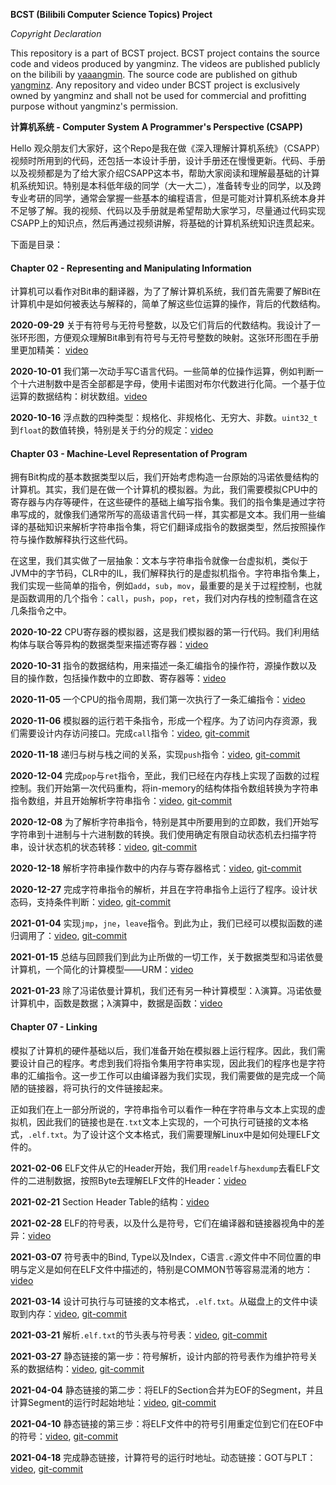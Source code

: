 **BCST (Bilibili Computer Science Topics) Project**

*Copyright Declaration*

This repository is a part of BCST project. BCST project contains the source code and videos produced by yangminz. The videos are published publicly on the bilibili by [yaaangmin](https://space.bilibili.com/4564101). The source code are published on github [yangminz](https://github.com/yangminz). Any repository and video under BCST project is exclusively owned by yangminz and shall not be used for commercial and profitting purpose without yangminz's permission.

**计算机系统 - Computer System A Programmer's Perspective (CSAPP)**

Hello 观众朋友们大家好，这个Repo是我在做《深入理解计算机系统》（CSAPP）视频时所用到的代码，还包括一本设计手册，设计手册还在慢慢更新。代码、手册以及视频都是为了给大家介绍CSAPP这本书，帮助大家阅读和理解最基础的计算机系统知识。特别是本科低年级的同学（大一大二），准备转专业的同学，以及跨专业考研的同学，通常会掌握一些基本的编程语言，但是可能对计算机系统本身并不足够了解。我的视频、代码以及手册就是希望帮助大家学习，尽量通过代码实现CSAPP上的知识点，然后再通过视频讲解，将基础的计算机系统知识连贯起来。

下面是目录：

#### Chapter 02 - Representing and Manipulating Information

计算机可以看作对Bit串的翻译器，为了了解计算机系统，我们首先需要了解Bit在计算机中是如何被表达与解释的，简单了解这些位运算的操作，背后的代数结构。

**2020-09-29** 关于有符号与无符号整数，以及它们背后的代数结构。我设计了一张环形图，方便观众理解Bit串到有符号与无符号整数的映射。这张环形图在手册里更加精美： [video](https://www.bilibili.com/video/BV1mp4y1a7X4/)

**2020-10-01** 我们第一次动手写C语言代码。一些简单的位操作运算，例如判断一个十六进制数中是否全部都是字母，使用卡诺图对布尔代数进行化简。一个基于位运算的数据结构：树状数组。[video](https://www.bilibili.com/video/BV1Hi4y1E7Bn/)

**2020-10-16** 浮点数的四种类型：规格化、非规格化、无穷大、非数。`uint32_t`到`float`的数值转换，特别是关于约分的规定：[video](https://www.bilibili.com/video/BV1vy4y1C75t/)

#### Chapter 03 - Machine-Level Representation of Program

拥有Bit构成的基本数据类型以后，我们开始考虑构造一台原始的冯诺依曼结构的计算机。其实，我们是在做一个计算机的模拟器。为此，我们需要模拟CPU中的寄存器与内存等硬件，在这些硬件的基础上编写指令集。我们的指令集是通过字符串写成的，就像我们通常所写的高级语言代码一样，其实都是文本。我们用一些编译的基础知识来解析字符串指令集，将它们翻译成指令的数据类型，然后按照操作符与操作数解释执行这些代码。

在这里，我们其实做了一层抽象：文本与字符串指令就像一台虚拟机，类似于JVM中的字节码，CLR中的IL，我们解释执行的是虚拟机指令。字符串指令集上，我们实现一些简单的指令，例如`add`，`sub`，`mov`，最重要的是关于过程控制，也就是函数调用的几个指令：`call`，`push`，`pop`，`ret`，我们对内存栈的控制蕴含在这几条指令之中。

**2020-10-22** CPU寄存器的模拟器，这是我们模拟器的第一行代码。我们利用结构体与联合等异构的数据类型来描述寄存器：[video](https://www.bilibili.com/video/BV1vy4y1C75t/)

**2020-10-31** 指令的数据结构，用来描述一条汇编指令的操作符，源操作数以及目的操作数，包括操作数中的立即数、寄存器等：[video](https://www.bilibili.com/video/BV1Na4y1s7m6/)

**2020-11-05** 一个CPU的指令周期，我们第一次执行了一条汇编指令：[video](https://www.bilibili.com/video/BV1sZ4y1V7uu/)

**2020-11-06** 模拟器的运行若干条指令，形成一个程序。为了访问内存资源，我们需要设计内存访问接口。完成`call`指令：[video](https://www.bilibili.com/video/BV1vK4y1E7sy/), [git-commit](https://github.com/yangminz/bcst_csapp/tree/27311bd90c7fe7971aeb9cda41fa9e7fee96e787)

**2020-11-18** 递归与树与栈之间的关系，实现`push`指令：[video](https://www.bilibili.com/video/BV1tz4y1y7JZ/), [git-commit](https://github.com/yangminz/bcst_csapp/tree/31eeb74aa3489a3f9fac02b9c65b202f6a13ee55)

**2020-12-04** 完成`pop`与`ret`指令，至此，我们已经在内存栈上实现了函数的过程控制。我们开始第一次代码重构，将in-memory的结构体指令数组转换为字符串指令数组，并且开始解析字符串指令：[video](https://www.bilibili.com/video/BV1WK41137JT/), [git-commit](https://github.com/yangminz/bcst_csapp/tree/004c77a87c6e26ca7a232f72661e099f7bae8b75)

**2020-12-08** 为了解析字符串指令，特别是其中所要用到的立即数，我们开始写字符串到十进制与十六进制数的转换。我们使用确定有限自动状态机去扫描字符串，设计状态机的状态转移：[video](https://www.bilibili.com/video/BV1ty4y1S7z1/), [git-commit](https://github.com/yangminz/bcst_csapp/tree/997cf33cd40fbdfc81e71d9d029163e5df80ecc1)

**2020-12-18** 解析字符串操作数中的内存与寄存器格式：[video](https://www.bilibili.com/video/BV1zT4y1M7GE), [git-commit](https://github.com/yangminz/bcst_csapp/tree/34beeb4bde0cf5b80757977acff63f8faed6b696)

**2020-12-27** 完成字符串指令的解析，并且在字符串指令上运行了程序。设计状态码，支持条件判断：[video](https://www.bilibili.com/video/BV1Qf4y1e73j), [git-commit](https://github.com/yangminz/bcst_csapp/tree/7ec8dbed8ba8362d94508c507b4e535c24d7fa8a)

**2021-01-04** 实现`jmp`，`jne`，`leave`指令。到此为止，我们已经可以模拟函数的递归调用了：[video](https://www.bilibili.com/video/BV1Ey4y1v7aG), [git-commit](https://github.com/yangminz/bcst_csapp/tree/17a1d75fdf410fd9456ab6316044ffc3c0331703)

**2021-01-15** 总结与回顾我们到此为止所做的一切工作，关于数据类型和冯诺依曼计算机，一个简化的计算模型——URM：[video](https://www.bilibili.com/video/BV1LU4y14792/)

**2021-01-23** 除了冯诺依曼计算机，我们还有另一种计算模型：λ演算。冯诺依曼计算机中，函数是数据；λ演算中，数据是函数：[video](https://www.bilibili.com/video/BV1Wv411s7yU/)

#### Chapter 07 - Linking

模拟了计算机的硬件基础以后，我们准备开始在模拟器上运行程序。因此，我们需要设计自己的程序。考虑到我们将指令集用字符串实现，因此我们的程序也是字符串的汇编指令。这一步工作可以由编译器为我们实现，我们需要做的是完成一个简陋的链接器，将可执行的文件链接起来。

正如我们在上一部分所说的，字符串指令可以看作一种在字符串与文本上实现的虚拟机，因此我们的链接也是在`.txt`文本上实现的，一个可执行可链接的文本格式，`.elf.txt`。为了设计这个文本格式，我们需要理解Linux中是如何处理ELF文件的。

**2021-02-06** ELF文件从它的Header开始，我们用`readelf`与`hexdump`去看ELF文件的二进制数据，按照Byte去理解ELF文件的Header：[video](https://www.bilibili.com/video/BV1MX4y1576E/)

**2021-02-21** Section Header Table的结构：[video](https://www.bilibili.com/video/BV1AU4y1s7Je/)

**2021-02-28** ELF的符号表，以及什么是符号，它们在编译器和链接器视角中的差异：[video](https://www.bilibili.com/video/BV1VX4y1V7JP/)

**2021-03-07** 符号表中的Bind, Type以及Index，C语言`.c`源文件中不同位置的申明与定义是如何在ELF文件中描述的，特别是COMMON节等容易混淆的地方：[video](https://www.bilibili.com/video/BV14h411Q7Rz/)

**2021-03-14** 设计可执行与可链接的文本格式，`.elf.txt`。从磁盘上的文件中读取到内存：[video](https://www.bilibili.com/video/BV1Ji4y1K7uw/), [git-commit](https://github.com/yangminz/bcst_csapp/tree/d7f871ced7e796fd75520b2af0cd14b390339cf7)

**2021-03-21** 解析`.elf.txt`的节头表与符号表：[video](https://www.bilibili.com/video/BV1Nz4y1279C/), [git-commit](https://github.com/yangminz/bcst_csapp/tree/7842d9c913ad48d233fc23384567e8df9bd715ee)

**2021-03-27** 静态链接的第一步：符号解析，设计内部的符号表作为维护符号关系的数据结构：[video](https://www.bilibili.com/video/BV1EZ4y1A7qM/), [git-commit](https://github.com/yangminz/bcst_csapp/tree/32dff6910b379436bef854252ca0dae4a06200ed)

**2021-04-04** 静态链接的第二步：将ELF的Section合并为EOF的Segment，并且计算Segment的运行时起始地址：[video](https://www.bilibili.com/video/BV1Lh411D7fh/), [git-commit](https://github.com/yangminz/bcst_csapp/tree/d2c4f611d0cffb8e029c254a41100be58392577f)

**2021-04-10** 静态链接的第三步：将ELF文件中的符号引用重定位到它们在EOF中的符号：[video](https://www.bilibili.com/video/bv1GU4y1h7mt), [git-commit](https://github.com/yangminz/bcst_csapp/tree/d0be3855f2b679fae31a66096a53661c277890e1)

**2021-04-18** 完成静态链接，计算符号的运行时地址。动态链接：GOT与PLT：[video](https://www.bilibili.com/video/BV1nQ4y1Z7us), [git-commit](https://github.com/yangminz/bcst_csapp/commit/316c38b76c329115d58d68e3fc626546ecab35ad)